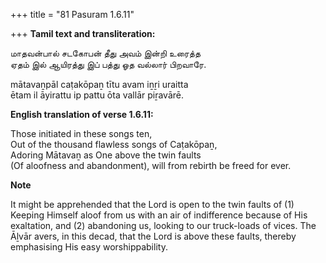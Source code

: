 +++
title = "81 Pasuram 1.6.11"

+++
**Tamil text and transliteration:**

மாதவன்பால் சடகோபன் தீது அவம் இன்றி உரைத்த  
ஏதம் இல் ஆயிரத்து இப் பத்து ஓத வல்லார் பிறவாரே.

mātavaṉpāl caṭakōpaṉ tītu avam iṉṟi uraitta  
ētam il āyirattu ip pattu ōta vallār piṟavārē.

**English translation of verse 1.6.11:**

Those initiated in these songs ten,  
Out of the thousand flawless songs of Caṭakōpaṉ,  
Adoring Mātavaṉ as One above the twin faults  
(Of aloofness and abandonment), will from rebirth be freed for ever.

**Note**

It might be apprehended that the Lord is open to the twin faults of (1) Keeping Himself aloof from us with an air of indifference because of His exaltation, and (2) abandoning us, looking to our truck-loads of vices. The Āḻvār avers, in this decad, that the Lord is above these faults, thereby emphasising His easy worshippability.


